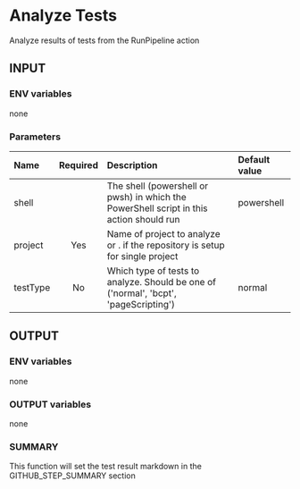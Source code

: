 # Analyze Tests

Analyze results of tests from the RunPipeline action

## INPUT

### ENV variables

none

### Parameters

| Name | Required | Description | Default value |
| :-- | :-: | :-- | :-- |
| shell | | The shell (powershell or pwsh) in which the PowerShell script in this action should run | powershell |
| project | Yes | Name of project to analyze or . if the repository is setup for single project | |
| testType | No | Which type of tests to analyze. Should be one of ('normal', 'bcpt', 'pageScripting') | normal |

## OUTPUT

### ENV variables

none

### OUTPUT variables

none

### SUMMARY

This function will set the test result markdown in the GITHUB_STEP_SUMMARY section
